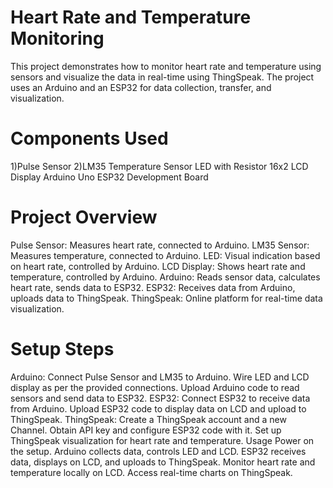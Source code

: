 # Heart Rate and Temperature Monitoring
This project demonstrates how to monitor heart rate and temperature using sensors and visualize the data in real-time using ThingSpeak. The project uses an Arduino and an ESP32 for data collection, transfer, and visualization.

# Components Used
1)Pulse Sensor
2)LM35 Temperature Sensor
LED with Resistor
16x2 LCD Display
Arduino Uno
ESP32 Development Board
# Project Overview
Pulse Sensor: Measures heart rate, connected to Arduino.
LM35 Sensor: Measures temperature, connected to Arduino.
LED: Visual indication based on heart rate, controlled by Arduino.
LCD Display: Shows heart rate and temperature, controlled by Arduino.
Arduino: Reads sensor data, calculates heart rate, sends data to ESP32.
ESP32: Receives data from Arduino, uploads data to ThingSpeak.
ThingSpeak: Online platform for real-time data visualization.
# Setup Steps
Arduino:
Connect Pulse Sensor and LM35 to Arduino.
Wire LED and LCD display as per the provided connections.
Upload Arduino code to read sensors and send data to ESP32.
ESP32:
Connect ESP32 to receive data from Arduino.
Upload ESP32 code to display data on LCD and upload to ThingSpeak.
ThingSpeak:
Create a ThingSpeak account and a new Channel.
Obtain API key and configure ESP32 code with it.
Set up ThingSpeak visualization for heart rate and temperature.
Usage
Power on the setup.
Arduino collects data, controls LED and LCD.
ESP32 receives data, displays on LCD, and uploads to ThingSpeak.
Monitor heart rate and temperature locally on LCD.
Access real-time charts on ThingSpeak.
 

